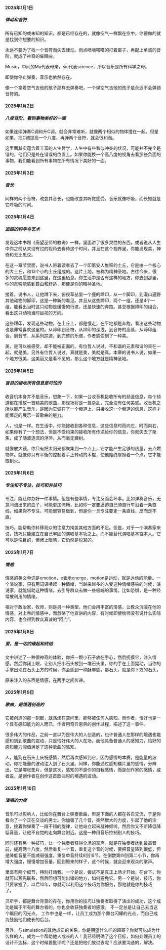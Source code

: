 #### 2025年1月1日

##### 律动和音符

所有已知的或未知的知识，都是已经存在的，就像空气一样飘在空中。你要做的就是找到你想要的知识。

永远不要为了找一个音符而失去律动。雨点嘀嘀嗒嗒的打着窗子，再配上单调的音阶，就成了神奇的催眠曲。

Music，中间的Mu代表母亲，sic代表science，所以音乐是所有科学之母。

即使你停止弹奏，音乐也依然存在。

像一个拿着空气吉他的孩子那样去弹奏吧，一个弹空气吉他的孩子是永远不会弹错音符的。

#### 2025年1月2日

##### 八度音阶，看到事物美好的一面

如果连续弹奏C调和升C调，就会非常难听，就像两个相似的物体撞在一起。但是如果，把C调提高一个八度，再弹两个音符，就会很和谐。

这里面其实蕴含着丰富的人生哲学，人生中有些看似冲突的状况，可能并不完全是错的，他们只是处在错误的位置上。如果你能换一个高八度的视角去看那些负面的事物，我们能看到所有事物在所有情况下美好的一面。

#### 2025年1月3日

##### 音长

同样的两个音符，改变其音长，也能改变其听觉感受。音乐就像呼吸，而长短就是它呼吸的时间。

#### 2025年1月4日

##### 追踪的科学与艺术

发现这本书跟《唐望巫师的教诲》一样，里面讲了很多灵性的东西，或者说从人生中你之前从来没有过的视角去看待这个时间，并且在这个视界里，你能发现美，神奇和无比思议。

在这一章节里面，说书人带着读者去了一个印第安人堆积的土丘，它是由一个核心的大土丘，和13个小的土丘组成的。这片土地，被称为精神圣地。古往今来，很多的灵魂愿意来到这里，在这里栖息。你生活中是否有这样的地方，你去到那里，你的灵魂能感到自由和舒适，那便是你的精神圣地。 

接着，说书人，让他蹲下来，俯视草丛里一个鹿的蹄印，从一个脚印，到漫山遍野其他动物的脚印，这是一种新的看见。并且从这些蹄印，两个一组，还是4个一组，能看出当时这只动物是缓慢的行进，还是快速的奔跑。甚至根据蹄印的组合，看出这只动物当时目视的方向。

这些蹄印，发现这些动物，在土丘上，都是慢走，在平地都是奔跑，看出这些动物也是非常喜欢这里的。从蹄印到音符，从蹄印的深浅，到音符的高低，从蹄印组合，到音节，从系列踪迹，到完整的乐谱，作者感受到了一种美。

美，是可以被感受，却不能被正面的。有位哲人说过，不和谐的元素和谐的呆在一起，就是美。另外有位哲人说过，真就是美，美就是真。本章的说书人说，如果一个地方很美，这美丽又是看不见的，那么这个地方就是精神圣地。

#### 2025年1月5日

##### 盲目的接收所有信息是可怕的

收音机本身并不是音乐，想象一下，如果一台收音机接收所有的频道信息，每个频道都在播放一首精美的歌曲，那现场将是一篇杂乱，完全没有任何美感。收音机之所以能产生音乐，是因为它调在了一个频道上，只接收这一个频道的信息，这样才能恒定的展示一首歌曲的魅力。

人，也是一样。在生活中，你能接收到各种信息，这些信息时而向左，时而向右，如果你有了一个想法，但是不受约束的接收所有传递给你的信息，你就失去了聚焦，成了随波逐流的浮萍，从而毫无建树。

就像放大镜，你只有把太阳光都聚集到一个点上，它才能产生足够的热量，去点燃物体。就像你只有平衡的控制着手上转动的木棍，使他始终摩擦着一个点，它才能取到火。

#### 2025年1月6日

##### 专注和不专注，技巧和非技巧

专注，能让你办好一件事情。但是有些事情，专注反而会坏事。比如弹奏音乐，无意间流出来的曲子，可能更加流畅，比如你一定要逼迫自己骑自行车沿着一条直线，如果你不专注，可能很容易做到，但是你一旦专注要走一条直线，反而走不直。

技巧，能帮助你转移观众的注意力掩盖其他方面的不足。但是，对于一个演奏家来说，技巧只能建立在自己牢固的演唱基本功之上。而不能替代演唱基本宫本人。它可以是悦目的，但闭上眼睛，它仍然是悦耳的。


#### 2025年1月7日

##### 情感

情感的英文单词是emotion，e表示energe，motion是运动，就是运动的能量。一个演说家，只有用词语唤起一种情绪，当越来越多的人受这种情绪感染的时候，演说家，就能借助这种情绪，去引导群众去做一些极端的事情。比如恐惧，是一种经常被利用的情绪。

相对于政治家，牧师，则是另一种类型，他们会用丰富的情感，让教众沉浸在他的情感，对上帝的情感中，而忽略了他宣讲的内容，有时候即使牧师没有说什么实际内容，也会得到教众真诚的“阿门”。


#### 2025年1月8日

##### 爱，是一切的缘起和终结

文中讲述了一种很神奇的体验，你把一颗小石子放在手心，然后抚摸它，注入情感。然后你闭上眼，让别人把小石头放到一堆石头里，你的手在上面晃动，当你的手掌出现在石头上方的时候，你会感到一种酥麻感，那石头，就是你下方的石头。

原来注入的东西是情感，在两手之间传递。


#### 2025年1月9日

##### 歌曲，是境遇创造的

它被创造的那一刻起，就荡漾在空间里，能够被任何人感知。而作者，恰好也是一个具有感知能力的人而已。作者用奇异恩典的创作过程，描述了这一事件。

很多伟大的作品，之前一直以为是伟大的人创造的，也许普通人在那样的境遇也能感知到到歌曲的震动，只是恰好伟大的人在场，而他具备普通人的感知力，恰好的感知能力阈值满足了这种歌曲的感知。

人，能狗在石头上庆祝感情，然后再次感知到它，因为感情的本质，是能量的波动，你把能量的波动注入到了石头里。同样，你能通过感知碟片里的感情，分辨出，它是哪张垫片，但是这次，感知的不是你的自我感情，而是创作家的感情，或者说，是创作者在创作这首歌曲时的境遇的波动。


#### 2025年1月10日

##### 演唱的力度

音乐可以影响人，比如你在舞台上弹奏歌曲，但是下面的人都在各自交流，于是你看向了一个正在交谈的男士。你加强了几个音，突然增大的力度，引起了他的注意，接着你弹奏了一段不错的旋律，让他站立起来凝神倾听。然后你又不断降低降低音量，让他不自觉的走向舞台附近。这是一种用音乐控制别人的技巧。

同时还有另一种技巧，让一个独奏者获得全场的掌声。就是在独奏者达到最高音前，提高两个八度，然后重复一个音，重复这个音的时候，要把音量降到很低，但是降低音量不能减弱强度。重复单音持续8到16节，在倒数第四到第二小节，你再增大强度，慢慢增加音量，回到原来的样子，这个时候，就会迎来观众的掌声。

里面有两个细节，特别打动我。一个是说，尝试不是真正上场才开始，在台下，你就可以预先联系，然后回想可能出错的地方，如何避免它。另一个是说，技巧，你只要掌握了，以后10年，你就可以利用这个技巧为你服务，那他就是你的技巧了。

贝斯手，都是舞台背景的存在，你用你的技巧让独奏者取得了演出的成功，这个成功是属于所有的舞台者的。你也会收获独奏者的感激。 不一定总是让自己去当这个瞩目的闪光点。 工作中也是一样，让员工成为那个舞台闪耀的光点，而自己成为鼓励他们成长的后台。

另外，与simulation的其他成员的关系，你是期望什么样的超哥？你就可以成为什么样的人。成为一个帮助他人成长的人！我已经明确了这个目标，如何处理员工的设计不达标，这个时候要批评呢？还是把他们放过去呢？应该要沟通的，解决。